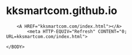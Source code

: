 # kksmartcom.github.io

 <html xmlns="http://www.w3.org/1999/xhtml" lang="en">
    <meta name="generator" content="KK SMART COM">
    <TITLE>KK SMART COM</TITLE>
	<BODY>
	  	
		<A HREF="kksmartcom.com/index.html"></A>
	    	<meta HTTP-EQUIV="Refresh" CONTENT="0; URL=kksmartcom.com/index.html">
	
	</BODY>

</html>
